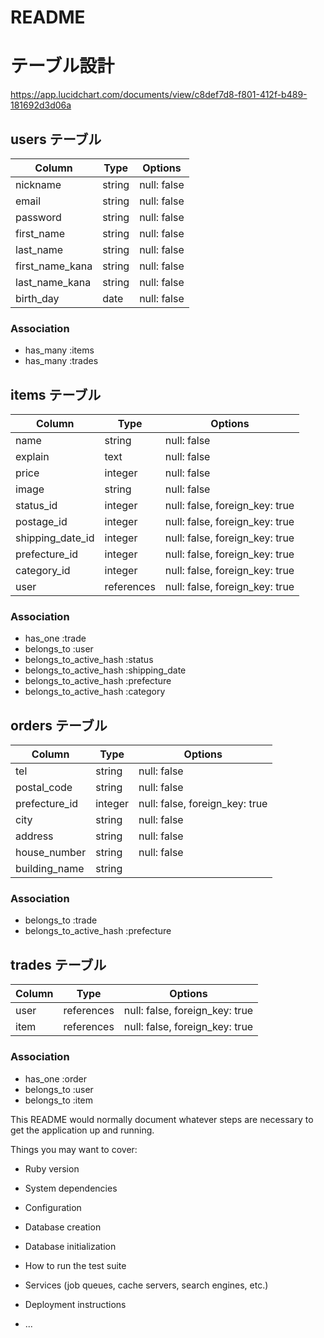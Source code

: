 # README

# テーブル設計
https://app.lucidchart.com/documents/view/c8def7d8-f801-412f-b489-181692d3d06a

## users テーブル

| Column          | Type       | Options                        |
| --------------- | ---------- | ------------------------------ |
| nickname        | string     | null: false                    |
| email           | string     | null: false                    |
| password        | string     | null: false                    |
| first_name      | string     | null: false                    |
| last_name       | string     | null: false                    |
| first_name_kana | string     | null: false                    |
| last_name_kana  | string     | null: false                    |
| birth_day       | date       | null: false                    |

### Association
- has_many :items
- has_many :trades

## items テーブル

| Column           | Type       | Options                        |
| ---------------- | ---------- | ------------------------------ |
| name             | string     | null: false                    |
| explain          | text       | null: false                    |
| price            | integer    | null: false                    |
| image            | string     | null: false                    |
| status_id        | integer    | null: false, foreign_key: true |
| postage_id       | integer    | null: false, foreign_key: true |
| shipping_date_id | integer    | null: false, foreign_key: true |
| prefecture_id    | integer    | null: false, foreign_key: true |
| category_id      | integer    | null: false, foreign_key: true |
| user             | references | null: false, foreign_key: true |

### Association

- has_one :trade
- belongs_to :user
- belongs_to_active_hash :status
- belongs_to_active_hash :shipping_date
- belongs_to_active_hash :prefecture
- belongs_to_active_hash :category

## orders テーブル

| Column          | Type       | Options                        |
| --------------- | ---------- | ------------------------------ |
| tel             | string     | null: false                    |
| postal_code     | string     | null: false                    |
| prefecture_id   | integer    | null: false, foreign_key: true |
| city            | string     | null: false                    |
| address         | string     | null: false                    |
| house_number    | string     | null: false                    |
| building_name   | string     |                                |

### Association

- belongs_to :trade
- belongs_to_active_hash :prefecture

## trades テーブル

| Column          | Type       | Options                        |
| --------------- | ---------- | ------------------------------ |
| user            | references | null: false, foreign_key: true |
| item            | references | null: false, foreign_key: true |

### Association
- has_one :order
- belongs_to :user
- belongs_to :item


This README would normally document whatever steps are necessary to get the
application up and running.

Things you may want to cover:

* Ruby version

* System dependencies

* Configuration

* Database creation

* Database initialization

* How to run the test suite

* Services (job queues, cache servers, search engines, etc.)

* Deployment instructions

* ...

